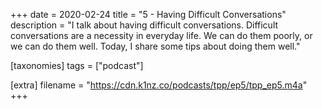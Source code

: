 +++
date = 2020-02-24
title = "5 - Having Difficult Conversations"
description = "I talk about having difficult conversations. Difficult conversations are a necessity in everyday life. We can do them poorly, or we can do them well. Today, I share some tips about doing them well."

[taxonomies]
tags = ["podcast"]

[extra]
filename = "https://cdn.k1nz.co/podcasts/tpp/ep5/tpp_ep5.m4a"
+++
